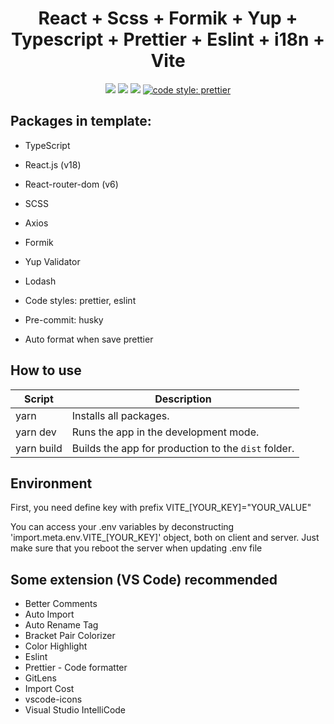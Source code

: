 <h1 align="center">React + Scss + Formik + Yup + Typescript + Prettier + Eslint + i18n + Vite</h1>

<p align="center">
  <a href="https://reactjs.org/" target="_blank"><img src="https://img.shields.io/badge/React-v18.2.0-%238DD6F9.svg?logo=React"></a>
  <a href="https://github.com/donezombie" target="_blank"><img src="https://img.shields.io/badge/licence-MIT-green.svg" /></a>
  <a href="https://www.typescriptlang.org/" target="_blank"><img src="https://badgen.net/badge/Built%20With/TypeScript/blue" /></a>
  <a href="#badge"><img alt="code style: prettier" src="https://img.shields.io/badge/code_style-prettier-ff69b4.svg?style=flat-square"></a>
</p>

## Packages in template:

- TypeScript
- React.js (v18)
- React-router-dom (v6)
- SCSS

- Axios
- Formik
- Yup Validator
- Lodash

- Code styles: prettier, eslint
- Pre-commit: husky
- Auto format when save prettier

## How to use

| Script     | Description                                         |
| ---------- | --------------------------------------------------- |
| yarn       | Installs all packages.                              |
| yarn dev   | Runs the app in the development mode.               |
| yarn build | Builds the app for production to the `dist` folder. |

## Environment

First, you need define key with prefix VITE\_[YOUR_KEY]="YOUR_VALUE"

You can access your .env variables by deconstructing 'import.meta.env.VITE\_[YOUR_KEY]' object, both on client and server.
Just make sure that you reboot the server when updating .env file

## Some extension (VS Code) recommended

- Better Comments
- Auto Import
- Auto Rename Tag
- Bracket Pair Colorizer
- Color Highlight
- Eslint
- Prettier - Code formatter
- GitLens
- Import Cost
- vscode-icons
- Visual Studio IntelliCode
